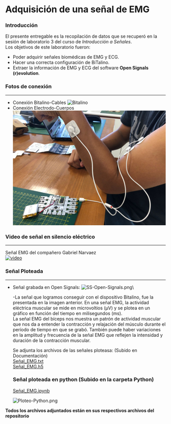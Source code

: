 # Adquisición de una señal de EMG
### **Introducción**
El presente entregable es la recopilación de datos que se recuperó en la sesión de laboratorio 3 del curso de *Introducción a Señales*.\
Los objetivos de este laboratorio fueron:
* Poder adquirir señales biomédicas de EMG y ECG.
* Hacer una correcta configuración de BiTalino.
* Extraer la información de EMG y ECG del software **Open Signals (r)evolution**.


### **Fotos de conexión**
---
* Conexión Bitalino-Cables
![Bitalino](Repositorio/Bitalino_conexion.jpg)
* Conexión Electrodo-Cuerpos
![Conexion_cuerpo](Repositorio/Conexi%C3%B3n_cuerpo.jpg)

### **Video de señal en silencio eléctrico**
---
Señal EMG del compañero Gabriel Narvaez\
[![video](https://img.youtube.com/vi/U039oLCqsj0/0.jpg)](https://www.youtube.com/watch?v=U039oLCqsj0)

### **Señal Ploteada**
---
* Señal grabada en Open Signals:
![SS-Open-Signals.png](Repositorio/SS_OpenSignals.png)\

    -La señal que logramos conseguir con el dispositivo Bitalino, fue la presentada en la imagen anterior.
    En una señal EMG, la actividad eléctrica muscular se mide en microvoltios (µV) y se plotea en un gráfico en función del tiempo en milisegundos (ms).\
    La señal EMG del bíceps nos muestra un patrón de actividad muscular que nos da a entender la contracción y relajación del músculo durante el período de tiempo en que se grabó. También puede haber variaciones en la amplitud y frecuencia de la señal EMG que reflejen la intensidad y duración de la contracción muscular.

    Se adjunta los archivos de las señales ploteasa: (Subido en Documentación)\
    [Señal_EMG.txt](/Documentaci%C3%B3n/Laboratorio3/Se%C3%B1ales_EMG/Se%C3%B1al_EMG.txt)  
    [Señal_EMG.h5](/Documentaci%C3%B3n/Laboratorio3/Se%C3%B1ales_EMG/Se%C3%B1al_EMG.h5)

    ### Señal ploteada en python (Subido en la carpeta Python)
    [Señal_EMG.ipynb](/Python/EMGSE%C3%91AL.ipynb)

    ![Ploteo-Python.png](Repositorio/Ploteo_Python.png)

**Todos los archivos adjuntados están en sus respectivos archivos del repositorio**
